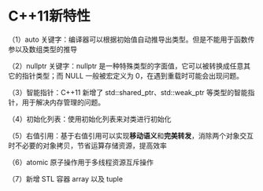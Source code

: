 



# C++11新特性

（1）auto 关键字：编译器可以根据初始值自动推导出类型。但是不能用于函数传参以及数组类型的推导

（2）nullptr 关键字：nullptr 是一种特殊类型的字面值，它可以被转换成任意其它的指针类型；而 NULL 一般被宏定义为 0，在遇到重载时可能会出现问题。

（3）智能指针：C++11 新增了 std::shared_ptr、std::weak_ptr 等类型的智能指针，用于解决内存管理的问题。

（4）初始化列表：使用初始化列表来对类进行初始化

（5）右值引用：基于右值引用可以实现**移动语义**和**完美转发**，消除两个对象交互时不必要的对象拷贝，节省运算存储资源，提高效率

（6）atomic 原子操作用于多线程资源互斥操作

（7）新增 STL 容器 array 以及 tuple





